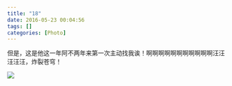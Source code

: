```yaml
---
title: "18"
date: 2016-05-23 00:04:56
tags: []
categories: [Photo]
---
```


<p dir="ltr"  >但是，这是他这一年阿不两年来第一次主动找我诶！啊啊啊啊啊啊啊啊啊啊啊汪汪汪汪汪，炸裂苍穹！</p>

![](https://imglf1.nosdn.127.net/img/a0Q0UWZOckZvaXNpRktuWnArMkpCVWRCV2o3NGlvYk9pWlBBMTlJMmltWHk3aTdOdWw4b1lnPT0.jpg)